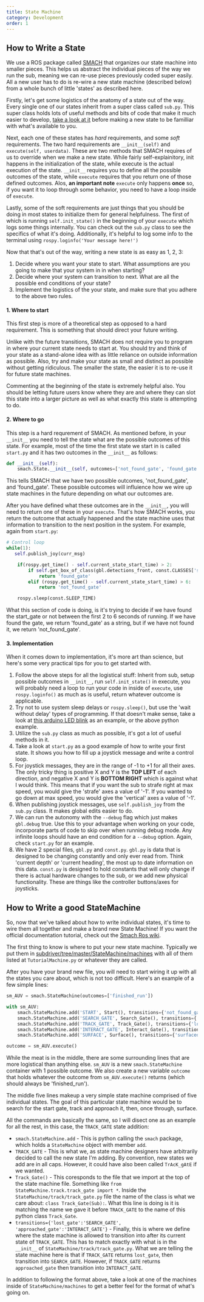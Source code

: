 ```yaml
---
title: State Machine
category: Development
order: 1
---
```

## How to Write a State

We use a ROS package called [SMACH](http://wiki.ros.org/smach) that organizes our state machine into smaller pieces. This helps us abstract the individual pieces of the way we run the sub, meaning we can re-use pieces previously coded super easily. All a new user has to do is re-wire a new state machine (described below) from a whole bunch of little 'states' as described here.

Firstly, let's get some logistics of the anatomy of a state out of the way. Every single one of our states inherit from a super class called `sub.py`. This super class holds lots of useful methods and bits of code that make it much easier to develop, [take a look at it](https://github.com/ksu-auv-team/subdriver/blob/master/StateMachine/sub.py) before making a new state to be familliar with what's available to you.

Next, each one of these states has *hard* requirements, and some *soft* requirements. The two hard requirements are `__init__(self)` and `execute(self, userdata)`. These are two methods that SMACH requires of us to override when we make a new state. While fairly self-explainitory, init happens in the initialization of the state, while execute is the actual execution of the state. `__init__` requires you to define all the possible outcomes of the state, while `execute` requires that you return one of those defined outcomes. Alos, **an important note** `execute` only happens **once** so, if you want it to loop through some behavior, you need to have a loop inside of `execute`.

Lastly, some of the soft requirements are just things that you should be doing in most states to initialize them for general helpfulness. The first of which is running `self.init_state()` in the beginning of your `execute` which logs some things internally. You can check out the `sub.py` class to see the specifics of what it's doing. Additionally, it's helpful to log some info to the terminal using `rospy.loginfo('Your message here!')`

Now that that's out of the way, writing a new state is as easy as 1, 2, 3:

1. Decide where you want your state to start. What assumptions are you going to make that your system in in when starting?
2. Decide where your system can transition to next. What are all the possible end conditions of your state?
3. Implement the logistics of the your state, and make sure that you adhere to the above two rules.

#### 1. Where to start  
This first step is more of a theoretical step as opposed to a hard requirement. This is something that should direct your future writing.

Unlike with the future transitions, SMACH does not require you to program in where your current state needs to start at. You should try and think of your state as a stand-alone idea with as little reliance on outside information as possible. Also, try and make your state as small and distinct as possible without getting ridiculous. The smaller the state, the easier it is to re-use it for future state machines. 

Commenting at the beginning of the state is extremely helpful also. You should be letting future users know where they are and where they can slot this state into a larger picture as well as what exactly this state is attempting to do. 

#### 2. Where to go  
This step is a hard requrement of SMACH. As mentioned before, in your `__init__` you need to tell the state what are the possible outcomes of this state. For example, most of the time the first state we start in is called `start.py` and it has two outcomes in the `__init__` as follows:

```python
def __init__(self):
    smach.State.__init__(self, outcomes=['not_found_gate', 'found_gate'])
```

This tells SMACH that we have two possible outcomes, 'not_found_gate', and 'found_gate'. These possible outcomes will influience how we wire up state machines in the future depending on what our outcomes are. 

After you have defined what these outcomes are in the `__init__`, you will need to return one of these in your `execute`. That's how SMACH works, you return the outcome that actually happened and the state machine uses that information to transition to the next position in the system. For example, again from `start.py`:

```python
# Control loop
while(1):
   self.publish_joy(curr_msg)

    if(rospy.get_time() - self.current_state_start_time) > 2:    
        if self.get_box_of_class(gbl.detections_front, const.CLASSES['start_gate']):
            return 'found_gate'
        elif (rospy.get_time() - self.current_state_start_time) > 6:
            return 'not_found_gate'

    rospy.sleep(const.SLEEP_TIME)
```

What this section of code is doing, is it's trying to decide if we have found the start_gate or not between the first 2 to 6 seconds of running. If we have found the gate, we return 'found_gate' as a string, but if we have not found it, we return 'not_found_gate'. 

#### 3. Implementation  
When it comes down to implementation, it's more art than science, but here's some very practical tips for you to get started with.

1. Follow the above steps for all the logistical stuff: Inherit from sub, setup possible outcomes in `__init__`, run `self.init_state()` in execute, you will probably need a loop to run your code in inside of `execute`, use `rospy.loginfo()` as much as is useful, return whatever outcome is applicable. 
2. Try not to use system sleep delays or `rospy.sleep()`, but use the 'wait without delay' types of programming. If that doesn't make sense, take a look at [this arduino LED blink](https://www.arduino.cc/en/tutorial/BlinkWithoutDelay) as an example, or the above python example.
3. Utilize the `sub.py` class as much as possible, it's got a lot of useful methods in it. 
4. Take a look at `start.py` as a good example of how to write your first state. It shows you how to fill up a joystick message and write a control loop.
5. For joystick messages, they are in the range of -1 to +1 for all their axes. The only tricky thing is positive X and Y is the **TOP LEFT** of each direction, and negative X and Y is **BOTTOM RIGHT** which is against what I would think. This means that if you want the sub to strafe right at max speed, you would give the 'strafe' axes a value of '-1'. If you wanted to go down at max speed, you would give the 'vertical' axes a value of '-1'.
6. When publishing joystick messages, use `self.publish_joy` from the `sub.py` class. It makes global edits easier to do. 
7. We can run the autonomy with the `--debug` flag which just makes `gbl.debug` true. Use this to your advantage when working on your code, incorporate parts of code to skip over when running debug mode. Any infinite loops should have an end condition for a `--debug` option. Again, check `start.py` for an example. 
8. We have 2 special files, `gbl.py` and `const.py`. `gbl.py` is data that is designed to be changing constantly and only ever read from. Think 'current depth' or 'current heading', the most up to date information on this data. `const.py` is designed to hold constants that will only change if there is actual hardware changes to the sub, or we add new physical functionality. These are things like the controller buttons/axes for joysticks.

## How to Write a good StateMachine

So, now that we've talked about how to write individual states, it's time to wire them all together and make a brand new State Machine! If you want the official documentation tutorial, check out the [Smach Ros wiki](http://wiki.ros.org/smach/Tutorials/Simple%20State%20Machine).

The first thing to know is where to put your new state machine. Typically we put them in [subdriver/tree/master/StateMachine/machines](https://github.com/ksu-auv-team/subdriver/tree/master/StateMachine/machines) with all of them listed at `TutorialMachine.py` or whatever they are called. 

After you have your brand new file, you will need to start wiring it up with all the states you care about, which is not too difficult. Here's an example of a few simple lines:

```python
sm_AUV = smach.StateMachine(outcomes=['finished_run'])

with sm_AUV:
    smach.StateMachine.add('START', Start(), transitions={'not_found_gate':'SEARCH_GATE', 'found_gate':'TRACK_GATE'})
    smach.StateMachine.add('SEARCH_GATE', Search_Gate(), transitions={'search_found':'TRACK_GATE'})
    smach.StateMachine.add('TRACK_GATE', Track_Gate(), transitions={'lost_gate':'SEARCH_GATE', 'approached_gate':'INTERACT_GATE'})
    smach.StateMachine.add('INTERACT_GATE', Interact_Gate(), transitions={'through_gate':'SURFACE'})
    smach.StateMachine.add('SURFACE', Surface(), transitions={'surfaced':'finished_run'})

outcome = sm_AUV.execute()
```
While the meat is in the middle, there are some surrounding lines that are more logistical than anything else. `sm_AUV` is a new `smach.StateMachine` container with 1 possible outcome. We also create a new variable `outcome` that holds whatever the outcome from `sm_AUV.execute()` returns (which should always be 'finished_run').


The middle five lines makeup a very simple state machine comprised of five individual states. The goal of this particular state machine would be to search for the start gate, track and approach it, then, once through, surface. 

All the commands are basically the same, so I will disect one as an example for all the rest, in this case, the `TRACK_GATE` state addition:

* `smach.StateMachine.add` - This is python calling the `smach` package, which holds a `StateMachine` object with member `add`.
* `TRACK_GATE` - This is what we, as state machine designers have arbitrarily decided to call the new state I'm adding. By convention, new states we add are in all caps. However, it could have also been called `TrAcK_gAtE` if we wanted.
* `Track_Gate()` - This coresponds to the file that we import at the top of the state machine file. Something like `from StateMachine.track.track_gate import *`. Inside the `StateMachine/track/track_gate.py` file the name of the class is what we care about: `class Track_Gate(Sub):`. What this line is doing is it is matching the name we gave it before `TRACK_GATE` to the name of this python class `Track_Gate`.
* `transitions={'lost_gate':'SEARCH_GATE', 'approached_gate':'INTERACT_GATE'}` - Finally, this is where we define where the state machine is allowed to transition into after its current state of `TRACK_GATE`. This has to match exactly with what is in the `__init__` of `StateMachine/track/track_gate.py`. What we are telling the state machine here is that if `TRACK_GATE` returns `lost_gate`, then transition into `SEARCH_GATE`. However, if `TRACK_GATE` returns `approached_gate` then transition into `INTERACT_GATE`. 

In addition to following the format above, take a look at one of the machines inside of `StateMachine/machines` to get a better feel for the format of what's going on.
